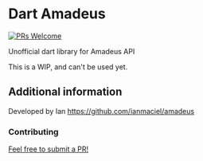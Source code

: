 # Dart Amadeus

[![PRs Welcome](https://img.shields.io/badge/PRs-welcome-brightgreen.svg?style=flat-square)](https://makeapullrequest.com)

Unofficial dart library for Amadeus API

This is a WIP, and can't be used yet.

## Additional information

Developed by Ian
<https://github.com/ianmaciel/amadeus>

### Contributing

[Feel free to submit a PR!](https://kcd.im/pull-request)
